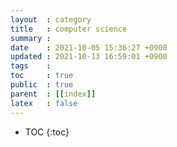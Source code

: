 ```yaml
---
layout  : category
title   : computer science
summary : 
date    : 2021-10-05 15:36:27 +0900
updated : 2021-10-13 16:59:01 +0900
tags    : 
toc     : true
public  : true
parent  : [[index]]
latex   : false
---
```

* TOC
{:toc}

